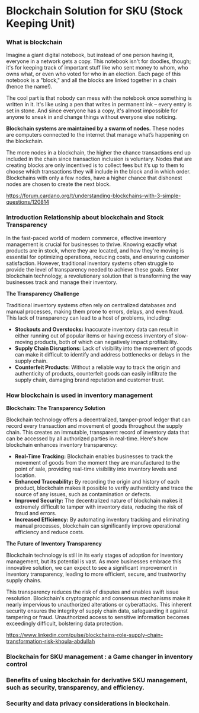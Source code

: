 <h1>Blockchain Solution for SKU (Stock Keeping Unit)</h1>

<h3>What is blockchain</h3>
Imagine a giant digital notebook, but instead of one person having it, everyone in a network gets a copy. This notebook isn't for doodles, though; it's for keeping track of important stuff like who sent money to whom, who owns what, or even who voted for who in an election. Each page of this notebook is a "block," and all the blocks are linked together in a chain (hence the name!).

The cool part is that nobody can mess with the notebook once something is written in it. It's like using a pen that writes in permanent ink – every entry is set in stone. And since everyone has a copy, it's almost impossible for anyone to sneak in and change things without everyone else noticing.

<b>Blockchain systems are maintained by a swarm of nodes.</b> These nodes are computers connected to the internet that manage what’s happening on the blockchain.

The more nodes in a blockchain, the higher the chance transactions end up included in the chain since transaction inclusion is voluntary. Nodes that are creating blocks are only incentived is to collect fees but it’s up to them to choose which transactions they will include in the block and in which order. Blockchains with only a few nodes, have a higher chance that dishonest nodes are chosen to create the next block.

https://forum.cardano.org/t/understanding-blockchains-with-3-simple-questions/120814

<h3>Introduction Relationship about blockchain and Stock Transparency</h3>


In the fast-paced world of modern commerce, effective inventory management is crucial for businesses to thrive.  Knowing exactly what products are in stock, where they are located, and how they're moving is essential for optimizing operations, reducing costs, and ensuring customer satisfaction. However, traditional inventory systems often struggle to provide the level of transparency needed to achieve these goals. Enter blockchain technology, a revolutionary solution that is transforming the way businesses track and manage their inventory.

**The Transparency Challenge**

Traditional inventory systems often rely on centralized databases and manual processes, making them prone to errors, delays, and even fraud. This lack of transparency can lead to a host of problems, including:

* **Stockouts and Overstocks:**  Inaccurate inventory data can result in either running out of popular items or having excess inventory of slow-moving products, both of which can negatively impact profitability.
* **Supply Chain Disruptions:**  Lack of visibility into the movement of goods can make it difficult to identify and address bottlenecks or delays in the supply chain.
* **Counterfeit Products:**  Without a reliable way to track the origin and authenticity of products, counterfeit goods can easily infiltrate the supply chain, damaging brand reputation and customer trust.

<h3>How blockchain is used in inventory management</h3>

**Blockchain: The Transparency Solution**

Blockchain technology offers a decentralized, tamper-proof ledger that can record every transaction and movement of goods throughout the supply chain. This creates an immutable, transparent record of inventory data that can be accessed by all authorized parties in real-time. Here's how blockchain enhances inventory transparency:

* **Real-Time Tracking:** Blockchain enables businesses to track the movement of goods from the moment they are manufactured to the point of sale, providing real-time visibility into inventory levels and location.
* **Enhanced Traceability:**  By recording the origin and history of each product, blockchain makes it possible to verify authenticity and trace the source of any issues, such as contamination or defects.
* **Improved Security:** The decentralized nature of blockchain makes it extremely difficult to tamper with inventory data, reducing the risk of fraud and errors.
* **Increased Efficiency:**  By automating inventory tracking and eliminating manual processes, blockchain can significantly improve operational efficiency and reduce costs.


**The Future of Inventory Transparency**

Blockchain technology is still in its early stages of adoption for inventory management, but its potential is vast. As more businesses embrace this innovative solution, we can expect to see a significant improvement in inventory transparency, leading to more efficient, secure, and trustworthy supply chains.

This transparency reduces the risk of disputes and enables swift issue resolution. Blockchain's cryptographic and consensus mechanisms make it nearly impervious to unauthorized alterations or cyberattacks. This inherent security ensures the integrity of supply chain data, safeguarding it against tampering or fraud. Unauthorized access to sensitive information becomes exceedingly difficult, bolstering data protection.

https://www.linkedin.com/pulse/blockchains-role-supply-chain-transformation-risk-khoula-abdullah

<h3>Blockchain for SKU management : a Game changer in inventory control</h3>

<h3>Benefits of using blockchain for derivative SKU management, such as security, transparency, and efficiency.</h3>

<h3>Security and data privacy considerations in blockchain.</h3>
